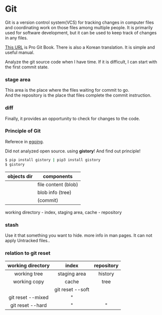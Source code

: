 # Git

Git is a version control system(VCS) for tracking changes in computer files and coordinating work on those files among multiple people. It is primarily used for software development, but it can be used to keep track of changes in any files.

[This URL](https://git-scm.com/book/en/v2) is Pro Git Book. There is also a Korean translation. It is simple and useful manual.

Analyze the git source code when I have time. If it is difficult, I can start with the first commit state.

### stage area

This area is the place where the files waiting for commit to go.  
And the repository is the place that files complete the commit instruction.  

### diff

Finally, it provides an opportunity to check for changes to the code.

### Principle of Git 

Referece in [egoing](https://github.com/egoing/gistory).

Did not analyzed open source. using **gistory**! And find out principle!

```bash
$ pip install gistory | pip3 install gistory
$ gistory
```

| objects dir | components |
|-----|-----|
|  | file content (blob) |
|  | blob info (tree) |
|  | (commit) |

working directory - index, staging area, cache - repository

### stash

Use it that something you want to hide. more info in man pages. It can not apply Untracked files..

### relation to git reset

working directory | index | repository
:----:|:----:|:----:
working tree | staging area | history
working copy | cache | tree
  |  |git reset --soft
  | git reset --mixed | "  
git reset --hard | " | "

